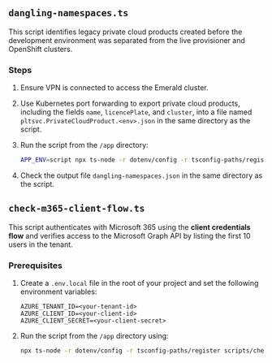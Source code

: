 ## `dangling-namespaces.ts`

This script identifies legacy private cloud products created before the development environment was separated from the live provisioner and OpenShift clusters.

### Steps

1. Ensure VPN is connected to access the Emerald cluster.
2. Use Kubernetes port forwarding to export private cloud products, including the fields `name`, `licencePlate`, and `cluster`, into a file named `pltsvc.PrivateCloudProduct.<env>.json` in the same directory as the script.
3. Run the script from the `/app` directory:

    ```sh
    APP_ENV=script npx ts-node -r dotenv/config -r tsconfig-paths/register scripts/dangling-namespaces.ts dotenv_config_path=.env.local
    ```

4. Check the output file `dangling-namespaces.json` in the same directory as the script.

## `check-m365-client-flow.ts`

This script authenticates with Microsoft 365 using the **client credentials flow** and verifies access to the Microsoft Graph API by listing the first 10 users in the tenant.

### Prerequisites

1. Create a `.env.local` file in the root of your project and set the following environment variables:

    ```env
    AZURE_TENANT_ID=<your-tenant-id>
    AZURE_CLIENT_ID=<your-client-id>
    AZURE_CLIENT_SECRET=<your-client-secret>
    ```

2. Run the script from the `/app` directory using:

    ```sh
    npx ts-node -r dotenv/config -r tsconfig-paths/register scripts/check-m365-client-flow.ts dotenv_config_path=.env.local
    ```
